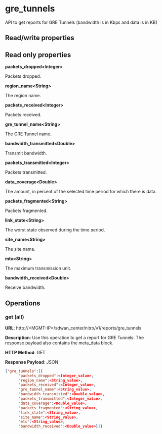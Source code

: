 # gre\_tunnels

API to get reports for GRE Tunnels (bandwidth is in Kbps and data is in KB)

## Read/write properties

## Read only properties

**packets\_dropped&lt;Integer&gt;**

Packets dropped.

**region\_name&lt;String&gt;**

The region name.

**packets\_received&lt;Integer&gt;**

Packets received.

**gre\_tunnel\_name&lt;String&gt;**

The GRE Tunnel name.

**bandwidth\_transmitted&lt;Double&gt;**

Transmit bandwidth.

**packets\_transmitted&lt;Integer&gt;**

Packets transmitted.

**data\_coverage&lt;Double&gt;**

The amount, in percent of the selected time period for which there is data.

**packets\_fragmented&lt;String&gt;**

Packets fragmented.

**link\_state&lt;String&gt;**

The worst state observed during the time period.

**site\_name&lt;String&gt;**

The site name.

**mtu&lt;String&gt;**

The maximum transmission unit.

**bandwidth\_received&lt;Double&gt;**

Receive bandwidth.

## Operations

### get (all)

**URL**: http://&lt;MGMT-IP>/sdwan\_center/nitro/v1/reports/gre\_tunnels

**Description**: Use this operation to get a report for GRE Tunnels. The response payload also contains the meta\_data block.

**HTTP Method**: GET

**Response Payload**: JSON

```json
{"gre_tunnels":[{
      "packets_dropped":<Integer_value>,
      "region_name":<String_value>,
      "packets_received":<Integer_value>,
      "gre_tunnel_name":<String_value>,
      "bandwidth_transmitted":<Double_value>,
      "packets_transmitted":<Integer_value>,
      "data_coverage":<Double_value>,
      "packets_fragmented":<String_value>,
      "link_state":<String_value>,
      "site_name":<String_value>,
      "mtu":<String_value>,
      "bandwidth_received":<Double_value>}]}
```